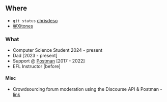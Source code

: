 ## Where

- `git status` [chrisdeso](https://github.com/chrisdeso)
- [@Xitones](https://twitter.com/Xitones)

### What

- Computer Science Student 2024 - present
- Dad [2023 - present]
- Support @ [Postman](https://www.postman.com) [2017 - 2022]
- EFL Instructor [before]

#### Misc
- Crowdsourcing forum moderation using the Discourse API & Postman - [link](https://blog.getpostman.com/2018/01/25/we-are-always-watching-the-postman-community-forum/)

